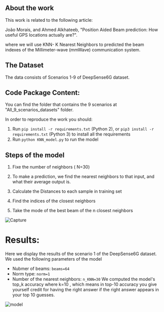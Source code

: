 ## About the work

This work is related to the following article:

João Morais, and Ahmed Alkhateeb, "Position Aided Beam prediction: How useful GPS locations actually are?".

where we will use KNN- K Nearest Neighbors to predicted the beam indexes of the Millimeter-wave (mmWave) communication system.

## The Dataset

The data consists of Scenarios 1-9 of DeepSense6G dataset.

## Code Package Content:

You can find the folder that contains the 9 scenarios at "All_9_scenarios_datasets" folder.

In order to reproduce the work you should:

1. Run `pip install -r requirements.txt` (Python 2), or `pip3 install -r requirements.txt` (Python 3) to install all the requirements
2. Run `python KNN_model.py` to run the model

## Steps of the model

1. Fixe the number of neighbors ( N=30)

2. To make a prediction, we find the nearest neighbors to that input, and what their average output is.

3.  Calculate the Distances to each sample in training set

4.  Find the indices of the closest neighbors

5. Take the mode of the best beam of the n closest neighbors

![Capture](https://user-images.githubusercontent.com/80635318/208693748-6abb75c8-dad8-4366-8335-3496389a3e44.PNG)

# Results:
Here we display the results of the scenario 1 of the DeepSense6G dataset.
We used the following parameters of the model
- Nubmer of beams: `beams=64`
- Norm type: `norm=1`
- Number of the nearest neighbors: `n_KNN=30`
We computed the model's top_k accuracy where k=10 , which means in top-10 accuracy you give yourself credit for having the right answer if the right answer appears in your top 10 guesses.

![model](https://user-images.githubusercontent.com/80635318/208695924-64a29f19-c30d-4007-83b3-5effb2304801.PNG)


